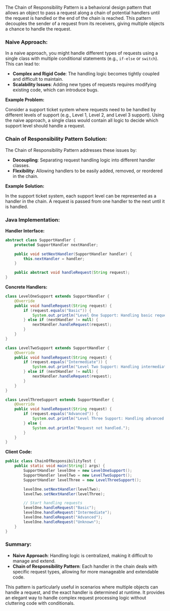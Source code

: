 The Chain of Responsibility Pattern is a behavioral design pattern that allows an object to pass a request along a chain of potential handlers until the request is handled or the end of the chain is reached. This pattern decouples the sender of a request from its receivers, giving multiple objects a chance to handle the request.

### Naive Approach:

In a naive approach, you might handle different types of requests using a single class with multiple conditional statements (e.g., `if-else` or `switch`). This can lead to:

- **Complex and Rigid Code**: The handling logic becomes tightly coupled and difficult to maintain.
- **Scalability Issues**: Adding new types of requests requires modifying existing code, which can introduce bugs.

**Example Problem:**

Consider a support ticket system where requests need to be handled by different levels of support (e.g., Level 1, Level 2, and Level 3 support). Using the naive approach, a single class would contain all logic to decide which support level should handle a request.

### Chain of Responsibility Pattern Solution:

The Chain of Responsibility Pattern addresses these issues by:

- **Decoupling**: Separating request handling logic into different handler classes.
- **Flexibility**: Allowing handlers to be easily added, removed, or reordered in the chain.

**Example Solution:**

In the support ticket system, each support level can be represented as a handler in the chain. A request is passed from one handler to the next until it is handled.

### Java Implementation:

**Handler Interface:**

```java
abstract class SupportHandler {
    protected SupportHandler nextHandler;

    public void setNextHandler(SupportHandler handler) {
        this.nextHandler = handler;
    }

    public abstract void handleRequest(String request);
}
```

**Concrete Handlers:**

```java
class LevelOneSupport extends SupportHandler {
    @Override
    public void handleRequest(String request) {
        if (request.equals("Basic")) {
            System.out.println("Level One Support: Handling basic request.");
        } else if (nextHandler != null) {
            nextHandler.handleRequest(request);
        }
    }
}

class LevelTwoSupport extends SupportHandler {
    @Override
    public void handleRequest(String request) {
        if (request.equals("Intermediate")) {
            System.out.println("Level Two Support: Handling intermediate request.");
        } else if (nextHandler != null) {
            nextHandler.handleRequest(request);
        }
    }
}

class LevelThreeSupport extends SupportHandler {
    @Override
    public void handleRequest(String request) {
        if (request.equals("Advanced")) {
            System.out.println("Level Three Support: Handling advanced request.");
        } else {
            System.out.println("Request not handled.");
        }
    }
}
```

**Client Code:**

```java
public class ChainOfResponsibilityTest {
    public static void main(String[] args) {
        SupportHandler levelOne = new LevelOneSupport();
        SupportHandler levelTwo = new LevelTwoSupport();
        SupportHandler levelThree = new LevelThreeSupport();

        levelOne.setNextHandler(levelTwo);
        levelTwo.setNextHandler(levelThree);

        // Start handling requests
        levelOne.handleRequest("Basic");
        levelOne.handleRequest("Intermediate");
        levelOne.handleRequest("Advanced");
        levelOne.handleRequest("Unknown");
    }
}
```

### Summary:

- **Naive Approach**: Handling logic is centralized, making it difficult to manage and extend.
- **Chain of Responsibility Pattern**: Each handler in the chain deals with specific request types, allowing for more manageable and extendable code.

This pattern is particularly useful in scenarios where multiple objects can handle a request, and the exact handler is determined at runtime. It provides an elegant way to handle complex request processing logic without cluttering code with conditionals.